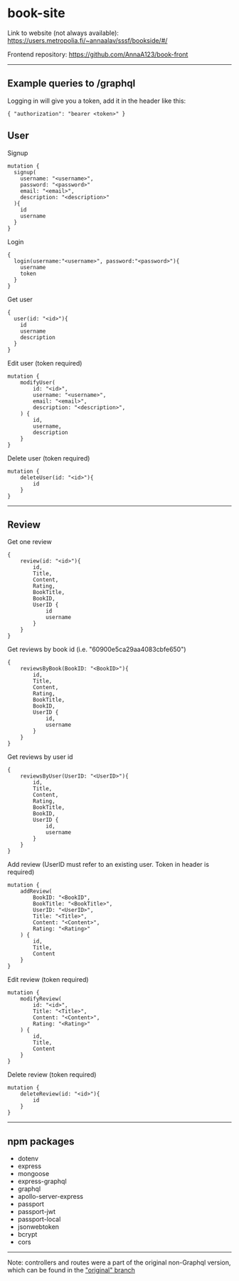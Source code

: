 # book-site

Link to website (not always available): https://users.metropolia.fi/~annaalav/sssf/bookside/#/

Frontend repository: https://github.com/AnnaA123/book-front

---

## Example queries to /graphql

Logging in will give you a token, add it in the header like this:
```
{ "authorization": "bearer <token>" }
```

## User

Signup
```
mutation {
  signup(
    username: "<username>",
    password: "<password>"
    email: "<email>",
    description: "<description>"
  ){
    id
    username
  }
}
```

Login
```
{
  login(username:"<username>", password:"<password>"){
    username
    token
  }
}
```

Get user
```
{
  user(id: "<id>"){
    id
    username
    description
  }
}
```

Edit user (token required)
```
mutation {
    modifyUser(
        id: "<id>",
        username: "<username>",
        email: "<email>",
        description: "<description>",
    ) {
        id, 
        username,
        description
    }
}
```

Delete user (token required)
```
mutation {
    deleteUser(id: "<id>"){
        id
    }
}
```

---

## Review

Get one review
```
{
    review(id: "<id>"){
        id, 
        Title, 
        Content,
        Rating,
        BookTitle,
        BookID,
        UserID {
            id
            username
        }
    }
}
```

Get reviews by book id (i.e. "60900e5ca29aa4083cbfe650")
```
{
    reviewsByBook(BookID: "<BookID>"){
        id, 
        Title, 
        Content,
        Rating,
        BookTitle,
        BookID,
        UserID {
            id,
            username
        }
    }
}
```

Get reviews by user id
```
{
    reviewsByUser(UserID: "<UserID>"){
        id, 
        Title, 
        Content,
        Rating,
        BookTitle,
        BookID,
        UserID {
            id,
            username
        }
    }
}
```

Add review (UserID must refer to an existing user. Token in header is required)
```
mutation {
    addReview(
        BookID: "<BookID", 
        BookTitle: "<BookTitle>", 
        UserID: "<UserID>",
        Title: "<Title>",
        Content: "<Content>",
        Rating: "<Rating>"
    ) {
        id, 
        Title, 
        Content
    }
}
```

Edit review (token required)
```
mutation {
    modifyReview(
        id: "<id>",
        Title: "<Title>",
        Content: "<Content>",
        Rating: "<Rating>"
    ) {
        id, 
        Title, 
        Content
    }
}
```

Delete review (token required)
```
mutation {
    deleteReview(id: "<id>"){
        id
    }
}
```

---

## npm packages

- dotenv
- express
- mongoose
- express-graphql
- graphql
- apollo-server-express
- passport
- passport-jwt
- passport-local
- jsonwebtoken
- bcrypt
- cors

---

Note: controllers and routes were a part of the original non-Graphql version, which can be found in the ["original" branch](../blob/original)
